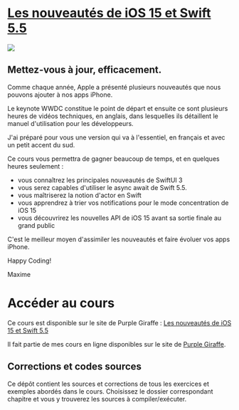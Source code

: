 # [Les nouveautés de iOS 15 et Swift 5.5](https://www.purplegiraffe.fr/p/les-nouveautes-de-ios15/?utm_source=mbritto&utm_medium=github&utm_campaign=nouveautes-ios15)
[![](https://www.filepicker.io/api/file/pWCv685WQ46WpSep6t3Y)](https://www.purplegiraffe.fr/p/les-nouveautes-de-ios15/?utm_source=mbritto&utm_medium=github&utm_campaign=nouveautes-ios15)

## Mettez-vous à jour, efficacement.

Comme chaque année, Apple a présenté plusieurs nouveautés que nous pouvons ajouter à nos apps iPhone.

Le keynote WWDC constitue le point de départ et ensuite ce sont plusieurs heures de vidéos techniques, en anglais, dans lesquelles ils détaillent le manuel d'utilisation pour les développeurs.

J'ai préparé pour vous une version qui va à l'essentiel, en français et avec un petit accent du sud.

Ce cours vous permettra de gagner beaucoup de temps, et en quelques heures seulement :

- vous connaîtrez les principales nouveautés de SwiftUI 3
- vous serez capables d'utiliser le async await de Swift 5.5.
- vous maîtriserez la notion d'actor en Swift
- vous apprendrez à trier vos notifications pour le mode concentration de iOS 15
- vous découvrirez les nouvelles API de iOS 15 avant sa sortie finale au grand public

C'est le meilleur moyen d'assimiler les nouveautés et faire évoluer vos apps iPhone.

Happy Coding!

Maxime

# Accéder au cours

Ce cours est disponible sur le site de Purple Giraffe : [Les nouveautés de iOS 15 et Swift 5.5](https://www.purplegiraffe.fr/p/les-nouveautes-de-ios15/?utm_source=mbritto&utm_medium=github&utm_campaign=nouveautes-ios15)

Il fait partie de mes cours en ligne disponibles sur le site de [Purple Giraffe](https://www.purplegiraffe.fr/?utm_source=mbritto&utm_medium=github&utm_campaign=nouveautes-ios15).

## Corrections et codes sources

Ce dépôt contient les sources et corrections de tous les exercices et exemples abordés dans le cours.
Choisissez le dossier correspondant chapitre et vous y trouverez les sources à compiler/exécuter.
